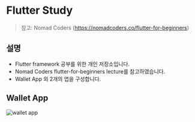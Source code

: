 # Flutter Study

> 참고: Nomad Coders (https://nomadcoders.co/flutter-for-beginners)

## 설명

- Flutter framework 공부를 위한 개인 저장소입니다.
- Nomad Coders flutter-for-beginners lecture를 참고하였습니다.
- Wallet App 외 2개의 앱을 구성합니다.  

## Wallet App

![wallet app](https://user-images.githubusercontent.com/97138841/211154432-6cb0cec2-09fa-4ef7-b193-7ed4e7232530.png)

